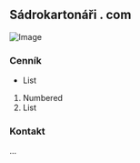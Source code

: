 ## Sádrokartonáři . com


![Image](src)


### Cenník

- List

1. Numbered
2. List

### Kontakt

...
